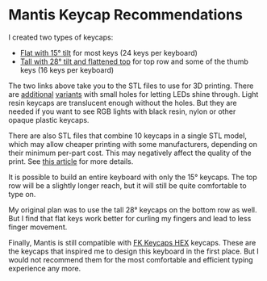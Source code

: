 # Mantis Keycap Recommendations

I created two types of keycaps:

- [Flat with 15° tilt](./keycap-v2-15-solid.stl) for most keys (24 keys per keyboard)
- [Tall with 28° tilt and flattened top](./keycap-v3-28-solid.stl) for top row and some of the thumb keys (16 keys per keyboard)

The two links above take you to the STL files to use for 3D printing. There are [additional](./keycap-v2-15.stl) [variants](./keycap-v3-28.stl) with small holes for letting LEDs shine through. Light resin keycaps are translucent enough without the holes. But they are needed if you want to see RGB lights with black resin, nylon or other opaque plastic keycaps.

There are also STL files that combine 10 keycaps in a single STL model, which may allow cheaper printing with some manufacturers, depending on their minimum per-part cost. This may negatively affect the quality of the print. See [this article](https://kbd.news/Mantis-keycaps-2157.html) for more details.

It is possible to build an entire keyboard with only the 15° keycaps. The top row will be a slightly longer reach, but it will still be quite comfortable to type on.

My original plan was to use the tall 28° keycaps on the bottom row as well. But I find that flat keys work better for curling my fingers and lead to less finger movement.

Finally, Mantis is still compatible with [FK Keycaps HEX](https://fkcaps.com/keycaps/hex) keycaps. These are the keycaps that inspired me to design this keyboard in the first place. But I would not recommend them for the most comfortable and efficient typing experience any more.
